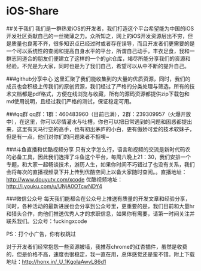 # iOS-Share


##关于我们
我们是一群热爱iOS的开发者，我们打造这个平台希望能为中国的iOS开发社区贡献自己的一丝微薄之力。众所知之，网上的iOS开发资源层出不穷，但是质量也良莠不齐，很多知识点已经过时或者存在误导，而且开发者们更需要的是一个可以系统性的查阅和提高自身水平的平台，所谓自己动手，丰衣足食，我和一群志同道合的朋友们便建立了这样的一个的git仓库，竭尽所能分享我们的资源和经验。不光是为大家，同时也是为了我们自己，希望可以从中不断的提升自己。

###github分享中心
这里汇聚了我们能收集到的大量的优质资源，同时，我们的成员也会积极上传我们的原创资源，我们经过了严格的分类处理与筛选，所有的技术文档都是pdf格式，方便在线浏览与收藏，所有的源码资源都提供zip下载包和md使用说明，且经过我们严格的测试，保证稳定可用。

###qq群
qq群：1群：460483960（目前已满），2群：239309957（火爆开放中），在这里，你可以尽情灌水与吐槽，你也可以把日常遇到的问题和困惑都提出来，这里有天马行空的高手，也有初出茅庐的小白，更有傲娇可爱的技术软妹子，但是有一点，他们对你们的问题来者不拒噢~


###斗鱼直播和优酷视频分享
只有文字怎么行，语言和视频的交流是新时代码农的必备工具，因此我们选择了斗鱼这个平台，每周六晚上21：30，我们安排一个专题，和大家一起畅谈技术，游历人生，如果你时间不巧错过了也没有关系，我们会将每次的直播视频录下并上传到优酷空间上以备大家随时查阅。。直播地址：http://www.douyutv.com/xcode 优酷视频地址：http://i.youku.com/u/UNjA0OTcwNDY4

###微信公众号
每天我们能都会在公众号上推送有质量的开发文章和经验分享，同时，各种活动的最新进展也会分享到公众号里，更重要的是，我们目前和大量hr和猎头合作，向他们推送优秀人才的求职信息，如果你有需要，请第一时间关注并联系我们。公众号：fuckingxcode

PS：打个小广告，你有权跳过

对于开发者们经常抱怨一些资源被墙，我推荐chrome的红杏插件，虽然是收费的，但是价格不高，速度也很稳定，我一直在用，总体感觉还是蛮不错。附上下载地址：http://honx.in/_U_1KgoIaAwvL86d1


